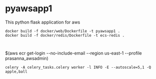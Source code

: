 # pyawsapp1
This python flask application for aws 


```commandline
docker build -f docker/web/Dockerfile -t pyawsapp1 .
docker build -f docker/redis/Dockerfile -t ecs-redis .



```
$(aws ecr get-login --no-include-email --region us-east-1 --profile prasanna_awsadmin)

```commandline
celery -A celery_tasks.celery worker -l INFO -E --autoscale=5,1 -Q apple,ball  
```

